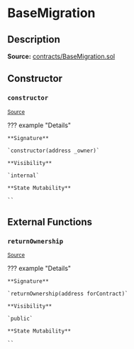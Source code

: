 # BaseMigration

## Description

**Source:** [contracts/BaseMigration.sol](https://github.com/Synthetixio/synthetix/tree/v2.94.0-alpha/contracts/BaseMigration.sol)

## Constructor

### `constructor`

<sub>[Source](https://github.com/Synthetixio/synthetix/tree/v2.94.0-alpha/contracts/BaseMigration.sol#L6)</sub>

??? example "Details"

    **Signature**

    `constructor(address _owner)`

    **Visibility**

    `internal`

    **State Mutability**

    ``

## External Functions

### `returnOwnership`

<sub>[Source](https://github.com/Synthetixio/synthetix/tree/v2.94.0-alpha/contracts/BaseMigration.sol#L9)</sub>

??? example "Details"

    **Signature**

    `returnOwnership(address forContract)`

    **Visibility**

    `public`

    **State Mutability**

    ``
